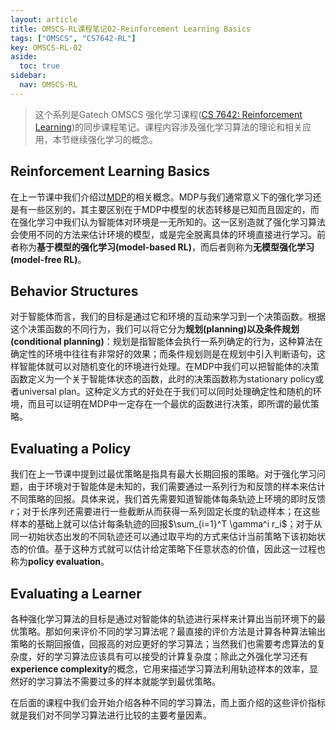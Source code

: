 ```yaml
---
layout: article
title: OMSCS-RL课程笔记02-Reinforcement Learning Basics
tags: ["OMSCS", "CS7642-RL"]
key: OMSCS-RL-02
aside:
  toc: true
sidebar:
  nav: OMSCS-RL
---
```


> 这个系列是Gatech OMSCS 强化学习课程([CS 7642: Reinforcement Learning](https://omscs.gatech.edu/cs-7642-reinforcement-learning))的同步课程笔记。课程内容涉及强化学习算法的理论和相关应用，本节继续强化学习的概念。
<!--more-->

## Reinforcement Learning Basics

在上一节课中我们介绍过[MDP](/2022/05/21/OMSCS-RL-NOTES-01.html#markov-decision-process)的相关概念。MDP与我们通常意义下的强化学习还是有一些区别的，其主要区别在于MDP中模型的状态转移是已知而且固定的，而在强化学习中我们认为智能体对环境是一无所知的。这一区别造就了强化学习算法会使用不同的方法来估计环境的模型，或是完全脱离具体的环境直接进行学习。前者称为**基于模型的强化学习(model-based RL)**，而后者则称为**无模型强化学习(model-free RL)**。

## Behavior Structures

对于智能体而言，我们的目标是通过它和环境的互动来学习到一个决策函数。根据这个决策函数的不同行为，我们可以将它分为**规划(planning)**以及**条件规划(conditional planning)**：规划是指智能体会执行一系列确定的行为，这种算法在确定性的环境中往往有非常好的效果；而条件规划则是在规划中引入判断语句，这样智能体就可以对随机变化的环境进行处理。在MDP中我们可以把智能体的决策函数定义为一个关于智能体状态的函数，此时的决策函数称为stationary policy或者universal plan。这种定义方式的好处在于我们可以同时处理确定性和随机的环境，而且可以证明在MDP中一定存在一个最优的函数进行决策，即所谓的最优策略。

## Evaluating a Policy

我们在上一节课中提到过最优策略是指具有最大长期回报的策略。对于强化学习问题，由于环境对于智能体是未知的，我们需要通过一系列行为和反馈的样本来估计不同策略的回报。具体来说，我们首先需要知道智能体每条轨迹上环境的即时反馈$r$；对于长序列还需要进行一些截断从而获得一系列固定长度的轨迹样本；在这些样本的基础上就可以估计每条轨迹的回报$\sum_{i=1}^T \gamma^i r_i$；对于从同一初始状态出发的不同轨迹还可以通过取平均的方式来估计当前策略下该初始状态的价值。基于这种方式就可以估计给定策略下任意状态的价值，因此这一过程也称为**policy evaluation**。

## Evaluating a Learner

各种强化学习算法的目标是通过对智能体的轨迹进行采样来计算出当前环境下的最优策略。那如何来评价不同的学习算法呢？最直接的评价方法是计算各种算法输出策略的长期回报值，回报高的对应更好的学习算法；当然我们也需要考虑算法的复杂度，好的学习算法应该具有可以接受的计算复杂度；除此之外强化学习还有**experience complexity**的概念，它用来描述学习算法利用轨迹样本的效率，显然好的学习算法不需要过多的样本就能学到最优策略。

在后面的课程中我们会开始介绍各种不同的学习算法，而上面介绍的这些评价指标就是我们对不同学习算法进行比较的主要考量因素。